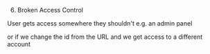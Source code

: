 6. Broken Access Control

User gets access somewhere they shouldn't
e.g. an admin panel 

or if we change the id from the URL and we get access to a different account

